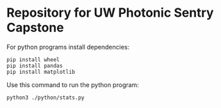 # Repository for UW Photonic Sentry Capstone

For python programs install dependencies:
```
pip install wheel
pip install pandas
pip install matplotlib
```
Use this command to run the python program:
```
python3 ./python/stats.py
```